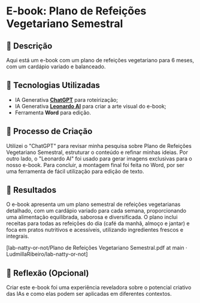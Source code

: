# E-book: Plano de Refeições Vegetariano Semestral 

## 📒 Descrição

Aqui está um e-book com um plano de refeições vegetariano para 6 meses, com um cardápio variado e balanceado. 

## 🤖 Tecnologias Utilizadas
- IA Generativa **[ChatGPT](https://chat.openai.com)** para roteirização;
- IA Generativa **[Leonardo AI](https://leonardo.ai)** para criar a arte visual do e-book;
- Ferramenta **Word** para edição.

## 🧐 Processo de Criação
Utilizei o "ChatGPT" para revisar minha pesquisa sobre Plano de Refeições Vegetariano Semestral, estruturar o conteúdo e refinar minhas ideias. Por outro lado, o "Leonardo AI" foi usado para gerar imagens exclusivas para o nosso e-book. Para concluir, a montagem final foi feita no Word, por ser uma ferramenta de fácil utilização para edição de texto.

## 🚀 Resultados
O e-book apresenta um um plano semestral de refeições vegetarianas detalhado, com um cardápio variado para cada semana, proporcionando uma alimentação equilibrada, saborosa e diversificada. O plano inclui receitas para todas as refeições do dia (café da manhã, almoço e jantar) e foca em pratos nutritivos e acessíveis, utilizando ingredientes frescos e integrais.

[lab-natty-or-not/Plano de Refeições Vegetariano Semestral.pdf at main · LudmillaRibeiro/lab-natty-or-not]

## 💭 Reflexão (Opcional)
Criar este e-book foi uma experiência reveladora sobre o potencial criativo das IAs e como elas podem ser aplicadas em diferentes contextos.

